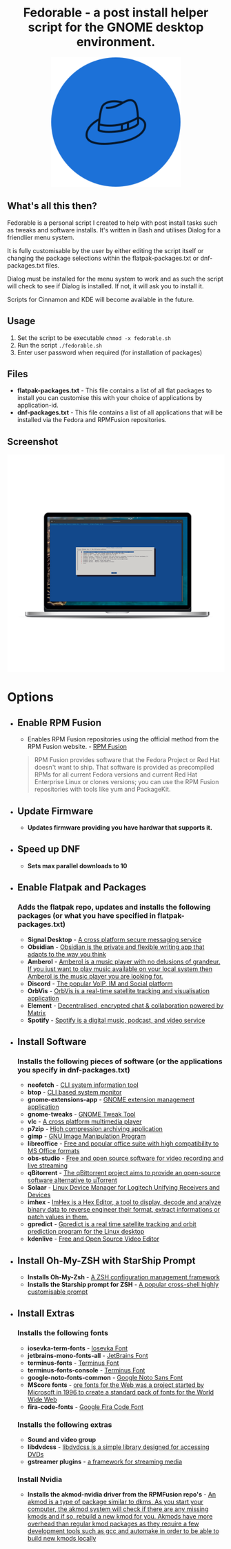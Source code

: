 <h1 align="center">
  Fedorable - a post install helper script for the GNOME desktop environment.
</h1>
<p align="center">
  <img width="300" height="300" src="logo.png">
</p>

## What's all this then?

Fedorable is a personal script I created to help with post install tasks such as tweaks and software installs. It's written in Bash and utilises Dialog for a friendlier menu system. 

It is fully customisable by the user by either editing the script itself or changing the package selections within the flatpak-packages.txt or dnf-packages.txt files.

Dialog must be installed for the menu system to work and as such the script will check to see if Dialog is installed. If not, it will ask you to install it.

Scripts for Cinnamon and KDE will become available in the future.

## Usage
1. Set the script to be executable `chmod -x fedorable.sh`
2. Run the script `./fedorable.sh`
3. Enter user password when required (for installation of packages)

## Files

- **flatpak-packages.txt** - This file contains a list of all flat packages to install you can customise this with your choice of applications by application-id.
- **dnf-packages.txt** - This file contains a list of all applications that will be installed via the Fedora and RPMFusion repositories.

## Screenshot
![Screenshot](screenshot.png)
# Options

- ## Enable RPM Fusion
  - Enables RPM Fusion repositories using the official method from the RPM Fusion website. - [RPM Fusion](https://rpmfusion.org)
  > RPM Fusion provides software that the Fedora Project or Red Hat doesn't want to ship. That software is provided as precompiled RPMs for all current Fedora versions and current Red Hat Enterprise Linux or clones versions; you can use the RPM Fusion repositories with tools like yum and PackageKit.
- ## Update Firmware
  - **Updates firmware providing you have hardwar that supports it.**
- ## Speed up DNF
  - **Sets max parallel downloads to 10**
- ## Enable Flatpak and Packages
  ### Adds the flatpak repo, updates and installs the following packages (or what you have specified in flatpak-packages.txt)
  - **Signal Desktop** - [A cross platform secure messaging service](https://signal.org/en/download/)
  - **Obsidian** - [Obsidian is the private and flexible writing app that adapts to the way you think](https://obsidian.md/)
  - **Amberol** - [Amberol is a music player with no delusions of grandeur. If you just want to play music available on your local system then Amberol is the music player you are looking for.](https://apps.gnome.org/en-GB/Amberol/)
  - **Discord** - [The popular VoIP, IM and Social platform](https://discord.com)
  - **OrbVis** - [OrbVis is a real-time satellite tracking and visualisation application](https://github.com/wojciech-graj/OrbVis)
  - **Element** - [Decentralised, encrypted chat & collaboration powered by Matrix](https://element.io/)
  - **Spotify** - [Spotify is a digital music, podcast, and video service](https://spotify.com)
- ## Install Software
  ### Installs the following pieces of software (or the applications you specify in dnf-packages.txt)
    - **neofetch** - [CLI system information tool](http://www.figlet.org/)
    - **btop** - [CLI based system monitor](https://github.com/aristocratos/btop)
    - **gnome-extensions-app** - [GNOME extension management application](https://gitlab.gnome.org/GNOME/gnome-tweaks)
    - **gnome-tweaks** - [GNOME Tweak Tool](https://github.com/GNOME/gnome-tweaks)
    - **vlc**  - [A cross platform multimedia player](https://www.videolan.org/)
    - **p7zip** - [High compression archiving application](https://p7zip.sourceforge.net/)
    - **gimp** - [GNU Image Manipulation Program](https://gimp.org)
    - **libreoffice** - [Free and popular office suite with high compatibility to MS Office formats](https://www.libreoffice.org/)
    - **obs-studio** - [Free and open source software for video recording and live streaming](https://obsproject.com/)
    - **qBitorrent** - [The qBittorrent project aims to provide an open-source software alternative to µTorrent](https://www.qbittorrent.org/)
    - **Solaar** - [Linux Device Manager for Logitech Unifying Receivers and Devices](https://pwr-solaar.github.io/Solaar/)
    - **imhex** - [ImHex is a Hex Editor, a tool to display, decode and analyze binary data to reverse engineer their format, extract informations or patch values in them.](https://imhex.werwolv.net/)
    - **gpredict** - [Gpredict is a real time satellite tracking and orbit prediction program for the Linux desktop](https://github.com/csete/gpredict)
    - **kdenlive** - [Free and Open Source Video Editor](https://kdenlive.org/en/)
- ## Install Oh-My-ZSH with StarShip Prompt
  - **Installs Oh-My-Zsh** - [A ZSH configuration management framework](https://ohmyz.sh/)
  - **Installs the Starship prompt for ZSH** - [A popular cross-shell highly customisable prompt](https://starship.rs/)
  
- ## Install Extras
  ### Installs the following fonts
    - **iosevka-term-fonts** - [Iosevka Font](https://github.com/be5invis/Iosevka)
    - **jetbrains-mono-fonts-all** - [JetBrains Font](https://www.jetbrains.com/lp/mono/)
    - **terminus-fonts** - [Terminus Font](https://terminus-font.sourceforge.net/)
    - **terminus-fonts-console** - [Terminus Font](https://terminus-font.sourceforge.net/)
    - **google-noto-fonts-common** - [Google Noto Sans Font](https://fonts.google.com/noto/specimen/Noto+Sans)
    - **MScore fonts** - [ore fonts for the Web was a project started by Microsoft in 1996 to create a standard pack of fonts for the World Wide Web](https://mscorefonts2.sourceforge.net/)
    - **fira-code-fonts** - [Google Fira Code Font](https://fonts.google.com/specimen/Fira+Code)
  ### Installs the following extras
    - **Sound and video group**
    - **libdvdcss** - [libdvdcss is a simple library designed for accessing DVDs](https://videolan.videolan.me/libdvdcss/)
    - **gstreamer plugins** - [a framework for streaming media](https://github.com/GStreamer/gstreamer)
  ### Install Nvidia
    - **Installs the akmod-nvidia driver from the RPMFusion repo's** - [An akmod is a type of package similar to dkms. As you start your computer, the akmod system will check if there are any missing kmods and if so, rebuild a new kmod for you. Akmods have more overhead than regular kmod packages as they require a few development tools such as gcc and automake in order to be able to build new kmods locally](https://rpmfusion.org/Howto/NVIDIA#Akmods)
